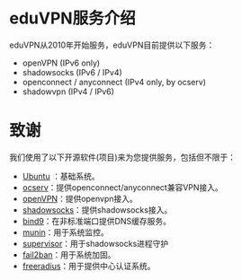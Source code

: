 # eduVPN服务介绍

eduVPN从2010年开始服务，eduVPN目前提供以下服务：

 * openVPN (IPv6 only)
 * shadowsocks (IPv6 / IPv4)
 * openconnect / anyconnect (IPv4 only, by ocserv)
 * shadowvpn (IPv4 / IPv6)

# 致谢

我们使用了以下开源软件(项目)来为您提供服务，包括但不限于：

 * [Ubuntu](http://www.ubuntu.com/) ：基础系统。
 * [ocserv](http://www.infradead.org/ocserv/)：提供openconnect/anyconnect兼容VPN接入。
 * [openVPN](http://openvpn.net/)：提供openvpn接入。
 * [shadowsocks](http://shadowsocks.org/)：提供shadowsocks接入。
 * [bind9](http://www.isc.org/downloads/bind/)：在非标准端口提供DNS缓存服务。
 * [munin](http://munin-monitoring.org/)：用于系统监控。
 * [supervisor](http://supervisord.org/)：用于shadowsocks进程守护
 * [fail2ban](http://www.fail2ban.org/)：用于系统加固。
 * [freeradius](http://freeradius.org/)：用于提供中心认证系统。
